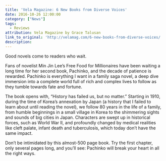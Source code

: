 ```yaml
---
title: 'Vela Magazine: 6 New Books from Diverse Voices'
date: 2016-10-26 12:00:00
category: ["News"]
tags:
  - Reviews
attribution: Vela Magazine by Grace Talusan
link_to_original: 'http://velamag.com/6-new-books-from-diverse-voices/'
description:
---
```



Good novels come to readers who wait.

Fans of novelist Min Jin Lee’s Free Food for Millionaires have been waiting a long time for her second book, Pachinko, and the decade of patience is rewarded. Pachinko is everything I want in a family saga novel, a deep dive immersion into a complete world full of rich and complex lives to follow as they tumble towards fate and fortune.

The book opens with, “History has failed us, but no matter.” Starting in 1910, during the time of Korea’s annexation by Japan (a history that I failed to learn about until reading the novel), we follow 80 years in the life of a family, from humble beginnings in a small village in Korea to the shimmering sights and sounds of big cities in Japan. Characters are swept up in historical forces, such as World War II, and profoundly changed by medical realities like cleft palate, infant death and tuberculosis, which today don’t have the same impact.

Don’t be intimidated by this almost-500 page book. Try the first chapter, only several pages long, and you’ll see: Pachinko will break your heart in all the right ways.